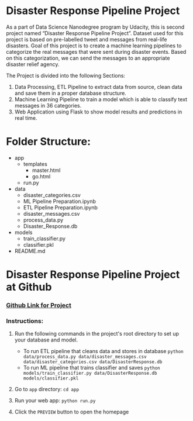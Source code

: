 # Disaster Response Pipeline Project
As a part of Data Science Nanodegree program by Udacity, this is second project named “Disaster Response Pipeline Project”. Dataset used for this project is based on pre-labelled tweet and messages from real-life disasters. Goal of this project is to create a machine learning pipelines to categorize the real messages that were sent during disaster events. Based on this categorization, we can send the messages to an appropriate disaster relief agency.

The Project is divided into the following Sections:
1. Data Processing, ETL Pipeline to extract data from source, clean data and save them in a proper database structure.
2. Machine Learning Pipeline to train a model which is able to classify text messages in 36 categories.
3. Web Application using Flask to show model results and predictions in real time.
# Folder Structure:

* app
    * templates
      * master.html
      * go.html
   * run.py
* data
   * disaster_categories.csv
   * ML Pipeline Preparation.ipynb
   * ETL Pipeline Preparation.ipynb
   * disaster_messages.csv
   * process_data.py
   * Disaster_Response.db
* models
   * train_classifier.py
   * classifier.pkl
* README.md

# Disaster Response Pipeline Project at Github
### [Github Link for Project](https://github.com/parulgangwar/NanoDegree_Disaster_Mgmt_Project)

### Instructions:
1. Run the following commands in the project's root directory to set up your database and model.

    - To run ETL pipeline that cleans data and stores in database
        `python data/process_data.py data/disaster_messages.csv data/disaster_categories.csv data/DisasterResponse.db`
    - To run ML pipeline that trains classifier and saves
        `python models/train_classifier.py data/DisasterResponse.db models/classifier.pkl`

2. Go to `app` directory: `cd app`

3. Run your web app: `python run.py`

4. Click the `PREVIEW` button to open the homepage

